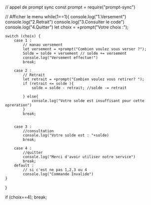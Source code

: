// appel de prompt sync
const prompt = require("prompt-sync")

// Afficher le menu
while(1==1){
    console.log("1.Versement")
    console.log("2.Retrait")
    console.log("3.Consulter le code")
    console.log("4.Quitter")
    let choix = +prompt("Votre choix :");

    switch (choix) {
        case 1 :
            // manao versement
            let versement = +prompt("Combien voulez vous verser ?");
            Solde = solde + versement // solde += versement
            console.log("Versement effectue!")
            break;

        case 2 :
            // Retrait
            let retrait = +prompt("Combien voulez vous retirer? ");
            if (retrait <= solde ){
                solde = solde - retrait; //solde -= retrait

            } else{
                console.log("Votre solde est insuffisant pour cette opreration")
            }
            break;

            
        case 3 :
            //consultation
            console.log("Votre solde est : "+solde)
            break;

        case 4 :
            //quitter
            console.log("Merci d'avoir utiliser notre service")
            break;
        default :
            // si c'est ne pas 1,2,3 ou 4
            console.log("Commande Invalide")
    }
}

if (choix==4);
    break;

